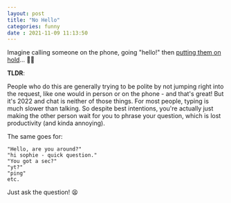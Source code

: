 ```yaml
---
layout: post
title: "No Hello" 
categories: funny
date : 2021-11-09 11:13:50
---
```


Imagine calling someone on the phone, going "hello!" then [putting them on hold](https://nohello.net/)... 🤦‍♂️

**TLDR**:

People who do this are generally trying to be polite by not jumping right into the request, like one would in person or on the phone - and that's great! But it's 2022 and chat is neither of those things. For most people, typing is much slower than talking. So despite best intentions, you're actually just making the other person wait for you to phrase your question, which is lost productivity (and kinda annoying).

The same goes for:

    "Hello, are you around?"
    "hi sophie - quick question."
    "You got a sec?"
    "yt?"
    "ping"
    etc.

Just ask the question! 😫
